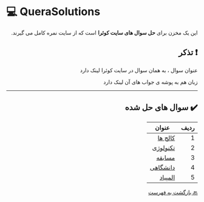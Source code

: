 # :computer: QueraSolutions

<div dir="rtl">

این یک مخزن برای **حل سوال های سایت کوئرا** است که از سایت نمره کامل می گیرند.

## :exclamation: تذکر


عنوان سوال ، به همان سوال در سایت کوئرا لینک دارد

زبان هم به پوشه ی جواب های آن لینک دارد

***

## :heavy_check_mark: سوال های حل شده

ردیف | عنوان  
 --- | --- 
1 | [کالج ها](https://b2n.ir/calej) |
2 | [تکنولوژی](https://b2n.ir/ttteeeccchhh) |
3 | [مسابقه](https://b2n.ir/mosabegee) |
4 | [دانشگاهی](https://b2n.ir/daneshgahii) |
5 | [المپیاد](https://b2n.ir/olampiaaaa) |

 
 [:back: بازگشت به فهرست](#mag_right-فهرست-جداول)
